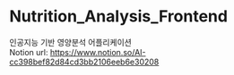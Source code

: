 # Nutrition_Analysis_Frontend
인공지능 기반 영양분석 어플리케이션  
Notion url: https://www.notion.so/AI-cc398bef82d84cd3bb2106eeb6e30208
